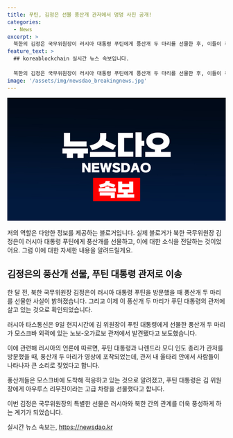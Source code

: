 ```yaml
---
title: 푸틴, 김정은 선물 풍산개 관저에서 멍멍 사진 공개!
categories:
  - News
excerpt: >
  북한의 김정은 국무위원장이 러시아 대통령 푸틴에게 풍산개 두 마리를 선물한 후, 이들이 푸틴 대통령 관저에서 발견되었습니다. 노보-오가료보 관저에서의 모습은 러시아 언론에 의해 공개되었는데, 푸틴 대통령과 인도 총리 모디가 산책하며 개들과 함께 나타나는 장면이 담겼습니다. 이에 대한 푸틴 대통령 대변인의 언급은 개들이 모스크바에 도착해 적응하고 있다고만 전했습니다.
feature_text: >
  ## koreablockchain 실시간 뉴스 속보입니다.

  북한의 김정은 국무위원장이 러시아 대통령 푸틴에게 풍산개 두 마리를 선물한 후, 이들이 푸틴 대통령 관저에서 발견되었습니다. 노보-오가료보 관저에서의 모습은 러시아 언론에 의해 공개되었는데, 푸틴 대통령과 인도 총리 모디가 산책하며 개들과 함께 나타나는 장면이 담겼습니다. 이에 대한 푸틴 대통령 대변인의 언급은 개들이 모스크바에 도착해 적응하고 있다고만 전했습니다.
image: '/assets/img/newsdao_breakingnews.jpg'
---
```


<p><img src="/assets/img/newsdao_breakingnews.jpg" alt="koreablockchain 속보" /></p>

<p>저의 역할은 다양한 정보를 제공하는 블로거입니다. 실제 블로거가 북한 국무위원장 김정은이 러시아 대통령 푸틴에게 풍산개를 선물하고, 이에 대한 소식을 전달하는 것이었어요. 그럼 이에 대한 자세한 내용을 알려드릴게요.</p>

<h2 data-ke-size="size26">김정은의 풍산개 선물, 푸틴 대통령 관저로 이송</h2>

<p>한 달 전, 북한 국무위원장 김정은이 러시아 대통령 푸틴을 방문했을 때 풍산개 두 마리를 선물한 사실이 밝혀졌습니다. 그리고 이제 이 풍산개 두 마리가 푸틴 대통령의 관저에 살고 있는 것으로 확인되었습니다.</p>

<p data-ke-size="size16">러시아 타스통신은 9일 현지시간에 김 위원장이 푸틴 대통령에게 선물한 풍산개 두 마리가 모스크바 외곽에 있는 노보-오가료보 관저에서 발견됐다고 보도했습니다.</p>

<p>이에 관련해 러시아의 언론에 따르면, 푸틴 대통령과 나렌드라 모디 인도 총리가 관저를 방문했을 때, 풍산개 두 마리가 영상에 포착되었는데, 관저 내 울타리 안에서 사람들이 나타나자 큰 소리로 짖었다고 합니다.</p>

<p data-ke-size="size16">풍산개들은 모스크바에 도착해 적응하고 있는 것으로 알려졌고, 푸틴 대통령은 김 위원장에게 아우루스 리무진이라는 고급 차량을 선물했다고 합니다.</p>

<p>이번 김정은 국무위원장의 특별한 선물은 러시아와 북한 간의 관계를 더욱 풍성하게 하는 계기가 되었습니다.</p>
실시간 뉴스 속보는, <a href="https://newsdao.kr" rel="dofollow">https://newsdao.kr</a>


